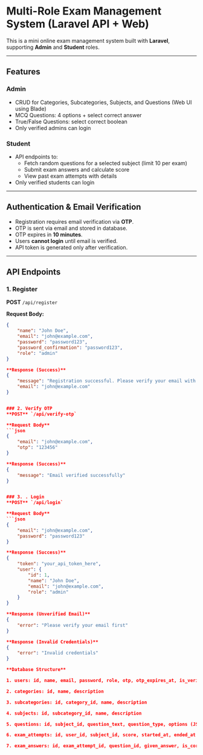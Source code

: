 # Multi-Role Exam Management System (Laravel API + Web)

This is a mini online exam management system built with **Laravel**, supporting **Admin** and **Student** roles.

---

## Features

### Admin
- CRUD for Categories, Subcategories, Subjects, and Questions (Web UI using Blade)
- MCQ Questions: 4 options + select correct answer
- True/False Questions: select correct boolean
- Only verified admins can login

### Student
- API endpoints to:
  - Fetch random questions for a selected subject (limit 10 per exam)
  - Submit exam answers and calculate score
  - View past exam attempts with details
- Only verified students can login

---

## Authentication & Email Verification

- Registration requires email verification via **OTP**.
- OTP is sent via email and stored in database.
- OTP expires in **10 minutes**.
- Users **cannot login** until email is verified.
- API token is generated only after verification.

---

## API Endpoints

### 1. Register
**POST** `/api/register`

**Request Body:**
```json
{
    "name": "John Doe",
    "email": "john@example.com",
    "password": "password123",
    "password_confirmation": "password123",
    "role": "admin"
}

**Response (Success)**
{
    "message": "Registration successful. Please verify your email with OTP.",
    "email": "john@example.com"
}


### 2. Verify OTP
**POST** `/api/verify-otp`

**Request Body**
```json
{
    "email": "john@example.com",
    "otp": "123456"
}

**Response (Success)**
{
    "message": "Email verified successfully"
}


### 3. . Login
**POST** `/api/login`

**Request Body**
```json
{
    "email": "john@example.com",
    "password": "password123"
}

**Response (Success)**
{
    "token": "your_api_token_here",
    "user": {
        "id": 1,
        "name": "John Doe",
        "email": "john@example.com",
        "role": "admin"
    }
}

**Response (Unverified Email)**
{
    "error": "Please verify your email first"
}

**Response (Invalid Credentials)**
{
    "error": "Invalid credentials"
}

**Database Structure**

1. users: id, name, email, password, role, otp, otp_expires_at, is_verified, api_token

2. categories: id, name, description

3. subcategories: id, category_id, name, description

4. subjects: id, subcategory_id, name, description

5. questions: id, subject_id, question_text, question_type, options (JSON), correct_answer

6. exam_attempts: id, user_id, subject_id, score, started_at, ended_at

7. exam_answers: id, exam_attempt_id, question_id, given_answer, is_correct



